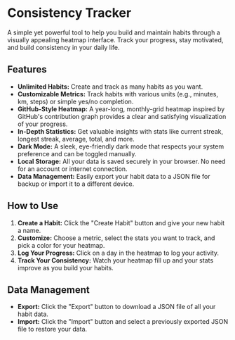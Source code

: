 # Consistency Tracker

A simple yet powerful tool to help you build and maintain habits through a visually appealing heatmap interface. Track your progress, stay motivated, and build consistency in your daily life.

## Features

- **Unlimited Habits:** Create and track as many habits as you want.
- **Customizable Metrics:** Track habits with various units (e.g., minutes, km, steps) or simple yes/no completion.
- **GitHub-Style Heatmap:** A year-long, monthly-grid heatmap inspired by GitHub's contribution graph provides a clear and satisfying visualization of your progress.
- **In-Depth Statistics:** Get valuable insights with stats like current streak, longest streak, average, total, and more.
- **Dark Mode:** A sleek, eye-friendly dark mode that respects your system preference and can be toggled manually.
- **Local Storage:** All your data is saved securely in your browser. No need for an account or internet connection.
- **Data Management:** Easily export your habit data to a JSON file for backup or import it to a different device.

## How to Use

1.  **Create a Habit:** Click the "Create Habit" button and give your new habit a name.
2.  **Customize:** Choose a metric, select the stats you want to track, and pick a color for your heatmap.
3.  **Log Your Progress:** Click on a day in the heatmap to log your activity.
4.  **Track Your Consistency:** Watch your heatmap fill up and your stats improve as you build your habits.

## Data Management

- **Export:** Click the "Export" button to download a JSON file of all your habit data.
- **Import:** Click the "Import" button and select a previously exported JSON file to restore your data.